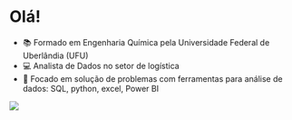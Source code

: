 # Olá!


- 📚 Formado em Engenharia Química pela Universidade Federal de Uberlândia (UFU)
- 💻 Analista de Dados no setor de logística
- 📖 Focado em solução de problemas com ferramentas para análise de dados: SQL, python, excel, Power BI

<a href="https://www.linkedin.com/in/igor-almeida-morais/" target="_blank"><img src="https://img.shields.io/badge/LinkedIn-0077B5?style=for-the-badge&logo=linkedin&logoColor=white" target="_blank"></a>
